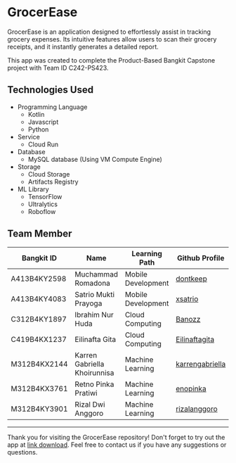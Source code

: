 # GrocerEase
GrocerEase is an application designed to effortlessly assist in tracking grocery expenses. Its intuitive features allow users to scan their grocery receipts, and it instantly generates a detailed report.

This app was created to complete the Product-Based Bangkit Capstone project with Team ID C242-PS423.


## Technologies Used
* Programming Language
    * Kotlin   
    * Javascript
    * Python
* Service
    * Cloud Run 
* Database
    * MySQL database (Using VM Compute Engine)
* Storage
    * Cloud Storage
    * Artifacts Registry 
* ML Library
    * TensorFlow
    * Ultralytics
    * Roboflow

## Team Member
| Bangkit ID | Name | Learning Path | Github Profile|
| -------- | ------- |------- |------- |
| A413B4KY2598   | Muchammad Romadona | Mobile Development | [dontkeep](https://github.com/dontkeep)
| A413B4KY4083 | Satrio Mukti Prayoga | Mobile Development | [xsatrio](https://github.com/xsatrio)
| C312B4KY1897 | Ibrahim Nur Huda | Cloud Computing | [Banozz](https://github.com/Banozz)
|C419B4KX1237 | Eilinafta Gita | Cloud Computing | [Eilinaftagita](https://github.com/Eilinaftagita)
|M312B4KX2144  | Karren Gabriella Khoirunnisa | Machine Learning | [karrengabriella](https://github.com/karrengabriella)
|M312B4KX3761| Retno Pinka Pratiwi | Machine Learning | [enopinka](https://github.com/enopinka)
|M312B4KY3901| Rizal Dwi Anggoro | Machine Learning | [rizalanggoro](https://github.com/rizalanggoro)

---

Thank you for visiting the GrocerEase repository! Don't forget to try out the app at [link download]().
Feel free to contact us if you have any suggestions or questions.
